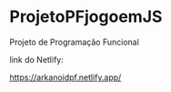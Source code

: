 # ProjetoPFjogoemJS

Projeto de Programação Funcional

link do Netlify:

https://arkanoidpf.netlify.app/